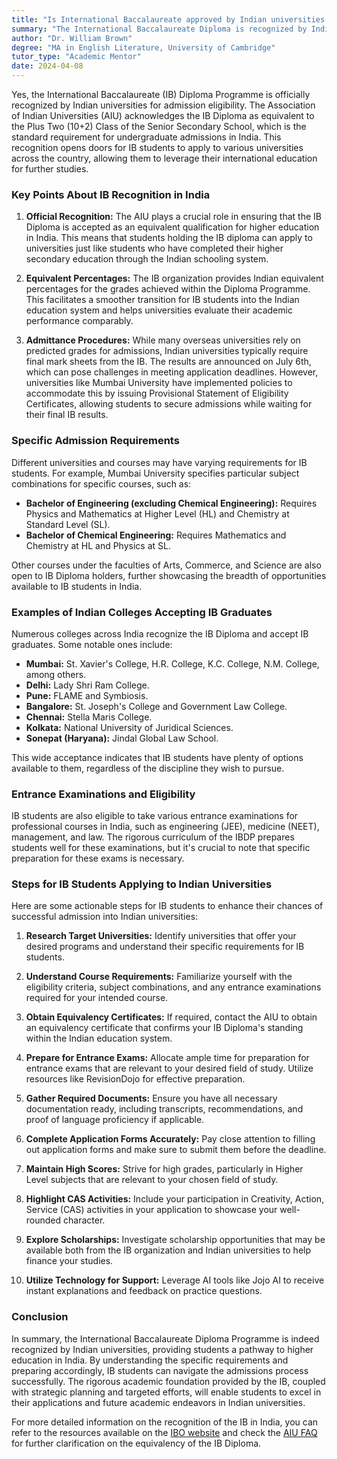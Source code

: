 ```yaml
---
title: "Is International Baccalaureate approved by Indian universities for admission eligibility?"
summary: "The International Baccalaureate Diploma is recognized by Indian universities for admission eligibility, equivalent to the Plus Two (10+2) standard."
author: "Dr. William Brown"
degree: "MA in English Literature, University of Cambridge"
tutor_type: "Academic Mentor"
date: 2024-04-08
---
```


Yes, the International Baccalaureate (IB) Diploma Programme is officially recognized by Indian universities for admission eligibility. The Association of Indian Universities (AIU) acknowledges the IB Diploma as equivalent to the Plus Two (10+2) Class of the Senior Secondary School, which is the standard requirement for undergraduate admissions in India. This recognition opens doors for IB students to apply to various universities across the country, allowing them to leverage their international education for further studies.

### Key Points About IB Recognition in India

1. **Official Recognition:** The AIU plays a crucial role in ensuring that the IB Diploma is accepted as an equivalent qualification for higher education in India. This means that students holding the IB diploma can apply to universities just like students who have completed their higher secondary education through the Indian schooling system.

2. **Equivalent Percentages:** The IB organization provides Indian equivalent percentages for the grades achieved within the Diploma Programme. This facilitates a smoother transition for IB students into the Indian education system and helps universities evaluate their academic performance comparably.

3. **Admittance Procedures:** While many overseas universities rely on predicted grades for admissions, Indian universities typically require final mark sheets from the IB. The results are announced on July 6th, which can pose challenges in meeting application deadlines. However, universities like Mumbai University have implemented policies to accommodate this by issuing Provisional Statement of Eligibility Certificates, allowing students to secure admissions while waiting for their final IB results.

### Specific Admission Requirements

Different universities and courses may have varying requirements for IB students. For example, Mumbai University specifies particular subject combinations for specific courses, such as:

- **Bachelor of Engineering (excluding Chemical Engineering):** Requires Physics and Mathematics at Higher Level (HL) and Chemistry at Standard Level (SL).
- **Bachelor of Chemical Engineering:** Requires Mathematics and Chemistry at HL and Physics at SL.

Other courses under the faculties of Arts, Commerce, and Science are also open to IB Diploma holders, further showcasing the breadth of opportunities available to IB students in India.

### Examples of Indian Colleges Accepting IB Graduates

Numerous colleges across India recognize the IB Diploma and accept IB graduates. Some notable ones include:

- **Mumbai:** St. Xavier's College, H.R. College, K.C. College, N.M. College, among others.
- **Delhi:** Lady Shri Ram College.
- **Pune:** FLAME and Symbiosis.
- **Bangalore:** St. Joseph's College and Government Law College.
- **Chennai:** Stella Maris College.
- **Kolkata:** National University of Juridical Sciences.
- **Sonepat (Haryana):** Jindal Global Law School.

This wide acceptance indicates that IB students have plenty of options available to them, regardless of the discipline they wish to pursue.

### Entrance Examinations and Eligibility

IB students are also eligible to take various entrance examinations for professional courses in India, such as engineering (JEE), medicine (NEET), management, and law. The rigorous curriculum of the IBDP prepares students well for these examinations, but it's crucial to note that specific preparation for these exams is necessary. 

### Steps for IB Students Applying to Indian Universities

Here are some actionable steps for IB students to enhance their chances of successful admission into Indian universities:

1. **Research Target Universities:** Identify universities that offer your desired programs and understand their specific requirements for IB students.

2. **Understand Course Requirements:** Familiarize yourself with the eligibility criteria, subject combinations, and any entrance examinations required for your intended course.

3. **Obtain Equivalency Certificates:** If required, contact the AIU to obtain an equivalency certificate that confirms your IB Diploma's standing within the Indian education system.

4. **Prepare for Entrance Exams:** Allocate ample time for preparation for entrance exams that are relevant to your desired field of study. Utilize resources like RevisionDojo for effective preparation.

5. **Gather Required Documents:** Ensure you have all necessary documentation ready, including transcripts, recommendations, and proof of language proficiency if applicable.

6. **Complete Application Forms Accurately:** Pay close attention to filling out application forms and make sure to submit them before the deadline.

7. **Maintain High Scores:** Strive for high grades, particularly in Higher Level subjects that are relevant to your chosen field of study.

8. **Highlight CAS Activities:** Include your participation in Creativity, Action, Service (CAS) activities in your application to showcase your well-rounded character.

9. **Explore Scholarships:** Investigate scholarship opportunities that may be available both from the IB organization and Indian universities to help finance your studies.

10. **Utilize Technology for Support:** Leverage AI tools like Jojo AI to receive instant explanations and feedback on practice questions.

### Conclusion

In summary, the International Baccalaureate Diploma Programme is indeed recognized by Indian universities, providing students a pathway to higher education in India. By understanding the specific requirements and preparing accordingly, IB students can navigate the admissions process successfully. The rigorous academic foundation provided by the IB, coupled with strategic planning and targeted efforts, will enable students to excel in their applications and future academic endeavors in Indian universities.

For more detailed information on the recognition of the IB in India, you can refer to the resources available on the [IBO website](https://www.ibo.org/programmes/diploma-programme/) and check the [AIU FAQ](https://www.ibo.org/globalassets/new-structure/recognition/pdfs/faqs-about-the-ib-in-india.pdf) for further clarification on the equivalency of the IB Diploma.
    